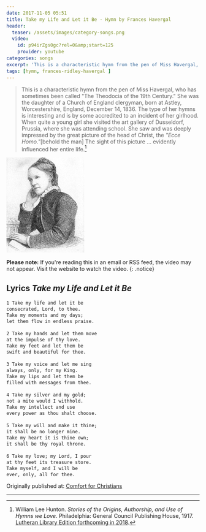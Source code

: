 ```yaml
---
date: 2017-11-05 05:51
title: Take my Life and Let it Be - Hymn by Frances Havergal
header:
  teaser: /assets/images/category-songs.png
  video:
    id: p94irZgs0gc?rel=0&amp;start=125
    provider: youtube
categories: songs
excerpt: 'This is a characteristic hymn from the pen of Miss Havergal, who has sometimes been called "The Theodocia of the 19th Century."'
tags: [hymn, frances-ridley-havergal ]
---
```

>This is a characteristic hymn from the pen of Miss Havergal, who has sometimes been called "The Theodocia of the 19th Century." She was the daughter of a Church of England clergyman, born at Astley, Worcestershire, England, December 14, 1836. The type of her hymns is interesting and is by some accredited to an incident of her girlhood. When quite a young girl she visited the art gallery of Dusseldorf, Prussia, where she was attending school. She saw and was deeply impressed by the great picture of the head of Christ, the _"Ecce Homo."_[behold the man] The sight of this picture ... evidently influenced her entire life.[^aiL]

[^aiL]: William Lee Hunton. *Stories of the Origins, Authorship, and Use of Hymns we Love*. Philadelphia: General Council Publishing House, 1917.  [Lutheran Library Edition forthcoming in 2018](http://www.lutheranlibrary.org/about.html). 

![Frances Ridley Havergal, from an old book](/assets/images/frances-ridley-havergal.jpg)

**Please note:** If you're reading this in an email or RSS feed, the video may not appear.  Visit the website to watch the video.
{: .notice}

## Lyrics *Take my Life and Let it Be*

```
1 Take my life and let it be
consecrated, Lord, to thee.
Take my moments and my days;
let them flow in endless praise.

2 Take my hands and let them move
at the impulse of thy love.
Take my feet and let them be
swift and beautiful for thee.

3 Take my voice and let me sing
always, only, for my King.
Take my lips and let them be
filled with messages from thee.

4 Take my silver and my gold;
not a mite would I withhold.
Take my intellect and use
every power as thou shalt choose.

5 Take my will and make it thine;
it shall be no longer mine.
Take my heart it is thine own;
it shall be thy royal throne.

6 Take my love; my Lord, I pour
at thy feet its treasure store.
Take myself, and I will be
ever, only, all for thee. 
```

<div>Originally published at: <a href='http://www.alecsatin.com/'>Comfort for Christians</a></div>

---
